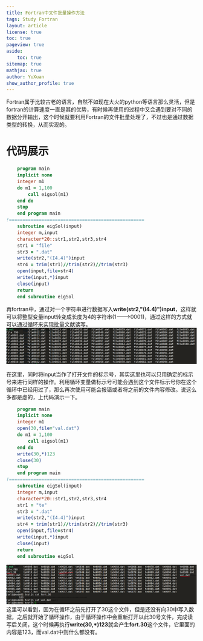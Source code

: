 ```yaml
---
title: Fortran中文件批量操作方法
tags: Study Fortran
layout: article
license: true
toc: true
pageview: true
aside:
    toc: true
sitemap: true
mathjax: true
author: YuXuan
show_author_profile: true
---
```

Fortran属于比较古老的语言，自然不如现在大火的python等语言那么灵活，但是fortran的计算速度一直是其的优势，有时候再使用的过程中又会遇到要对不同的数据分开输出，这个时候就要利用Fortran的文件批量处理了，不过也是通过数据类型的转换，从而实现的。
<!--more-->
# 代码展示
```fortran
    program main
    implicit none
    integer m1
    do m1 = 1,100
        call eigsol(m1)
    end do
    stop
    end program main
!==================================================
    subroutine eigSol(input)
    integer m,input
    character*20::str1,str2,str3,str4
    str1 = "file"
    str3 = ".dat"
    write(str2,"(I4.4)")input
    str4 = trim(str1)//trim(str2)//trim(str3)
    open(input,file=str4)
    write(input,*)input
    close(input)
    return
    end subroutine eigSol
```

再fortran中，通过对一个字符串进行数据写入**write(str2,"(I4.4)")input**，这样就可以将整型变量input转变成长度为4的字符串(1--->0001)，通过这样的方式就可以通过循环来实现批量文献读写。
![png](/assets/images/Fortran/fortran-file.png)

在这里，同时将input当作了打开文件的标示号，其实这里也可以只用确定的标示号来进行同样的操作。利用循环变量做标示号可能会遇到这个文件标示号你在这个循环中已经用过了，那么再次使用可能会报错或者将之前的文件内容修改。说这么多都是虚的，上代码演示一下。

```fortran
    program main
    implicit none
    integer m1
    open(30,file="val.dat")
    do m1 = 1,100
        call eigsol(m1)
    end do
    write(30,*)123
    close(30)
    stop
    end program main
!==================================================
    subroutine eigSol(input)
    integer m,input
    character*20::str1,str2,str3,str4
    str1 = "te"
    str3 = ".dat"
    write(str2,"(I4.4)")input
    str4 = trim(str1)//trim(str2)//trim(str3)
    open(input,file=str4)
    write(input,*)input
    close(input)
    return
    end subroutine eigSol

```

![png](/assets/images/Fortran/fortran-file2.png)
这里可以看到，因为在循环之前先打开了30这个文件，但是还没有向30中写入数据，之后就开始了循环操作，由于循环操作中会重新打开以此30号文件，完成读写后关闭，这个时候再执行**write(30,*)123**就会产生**fort.30**这个文件，它里面的内容是123，而val.dat中则什么都没有。